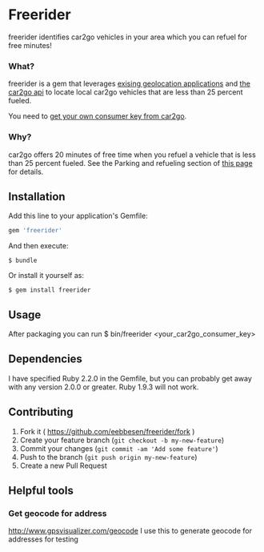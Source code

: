 # Freerider

freerider identifies car2go vehicles in your area which you can refuel for free minutes!


### What?
freerider is a gem that leverages [exising geolocation applications](http://apple.stackexchange.com/questions/60152/is-there-a-way-to-access-a-macs-geolocationfrom-terminal) and [the car2go api](https://code.google.com/p/car2go/wiki/index_v2_1) to locate local car2go vehicles that are less than 25 percent fueled.

You need to [get your own consumer key from car2go](https://www.car2go.com/en/austin/car2go-apps/).

### Why?
car2go offers 20 minutes of free time when you refuel a vehicle that is less than 25 percent fueled.  See the Parking and refueling section of [this page](https://www.car2go.com/en/minneapolis/how-does-car2go-work/) for details.


## Installation

Add this line to your application's Gemfile:

```ruby
gem 'freerider'
```

And then execute:

    $ bundle

Or install it yourself as:

    $ gem install freerider

## Usage

After packaging you can run
    $ bin/freerider <your_car2go_consumer_key>

## Dependencies
I have specified Ruby 2.2.0 in the Gemfile, but you can probably get away with any version 2.0.0 or greater.  Ruby 1.9.3 will not work.

## Contributing

1. Fork it ( https://github.com/eebbesen/freerider/fork )
2. Create your feature branch (`git checkout -b my-new-feature`)
3. Commit your changes (`git commit -am 'Add some feature'`)
4. Push to the branch (`git push origin my-new-feature`)
5. Create a new Pull Request


## Helpful tools
### Get geocode for address
http://www.gpsvisualizer.com/geocode
I use this to generate geocode for addresses for testing